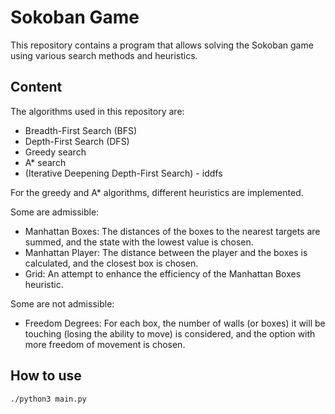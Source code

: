 # Sokoban Game
This repository contains a program that allows solving the Sokoban game using various search methods and heuristics.
## Content
The algorithms used in this repository are:
- Breadth-First Search (BFS)
- Depth-First Search (DFS)
- Greedy search
- A* search
- (Iterative Deepening Depth-First Search) - iddfs

For the greedy and A* algorithms, different heuristics are implemented. 

Some are admissible:
- Manhattan Boxes: The distances of the boxes to the nearest targets are summed, and the state with the lowest value is chosen.
- Manhattan Player: The distance between the player and the boxes is calculated, and the closest box is chosen.
- Grid: An attempt to enhance the efficiency of the Manhattan Boxes heuristic.

Some are not admissible:
- Freedom Degrees: For each box, the number of walls (or boxes) it will be touching (losing the ability to move) is considered, and the option with more freedom of movement is chosen.

## How to use
```bash
./python3 main.py
```
